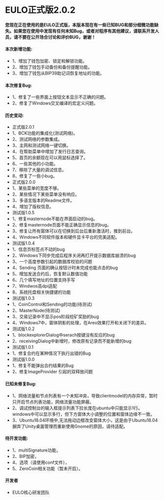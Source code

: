 <h1>EULO正式版2.0.2</h1>

<h4>您现在正在使用的是EULO正式版，本版本现在有一些已知BUG和部分细微功能缺失。如果您在使用中发现有任何未知Bug，或者对程序有其他建议，请联系开发人员，请不要在公开场合讨论和评价BUG，谢谢！</h4>

<h4>本次新增功能:</h4>
<ul>
<li>1、增加了钱包加密、锁定和解锁功能。</li>
<li>2、增加了钱包手动备份和备份提醒功能。</li>
<li>3、增加了钱包从BIP39助记词恢复地址的功能。</li>
</ul>

<h4>本次修复Bug:</h4>
<ul>
<li>1、修复了一些界面上按钮文本显示不正确的问题。</li>
<li>2、修复了Windows交叉编译的宏定义问题。</li>
</ul>

<h4>历史变动:</h4>
<ul>
<li>正式版2.0.1</li>
<li>1、BCK功能的集成化(测试网络)。</li>
<li>2、测试网络的参数集成。</li>
<li>3、主网和测试网络一键切换。</li>
<li>4、在帮助菜单中增加了发行日志查询。</li>
<li>5、首页的余额现在可以用鼠标选择了。</li>
<li>6、一些其他的小功能。</li>
<li>7、移除了大量的调试信息。</li>
<li>8、修复了一些小bug。</li>
<li>正式版2.0.0</li>
<li>1、某些菜单的宽度不够。</li>
<li>2、某些情况下某些菜单没有响应。</li>
<li>3、多语言版本的Readme文件。</li>
<li>4、增加了版权信息。</li>
<li>测试版1.0.5</li>
<li>1、修复masternode不能在界面启动的bug。</li>
<li>2、修复masternode页面不能正确显示信息的bug。</li>
<li>3、修复让所有窗体可以在切换到后台后重新激活时，推到前台。</li>
<li>4、Windows不同软件版本和硬件显卡平台的完美适配。</li>
<li>测试版1.0.4</li>
<li>1、信息页标签点不动的bug</li>
<li>2、Windows下同步完成后程序关闭再打开提示数据库崩溃的bug</li>
<li>3、一个高度参数引起的数据库校验的问题</li>
<li>4、Sending 页面的确认按钮计时未完成也能点击的bug</li>
<li>5、增加发送合约后，恢复默认数值功能</li>
<li>6、几个填写地址的位置支持手写</li>
<li>7、Windwos高dpi适配</li>
<li>8、系统托盘相关快捷键的功能</li>
<li>测试版1.0.3</li>
<li>1、CoinControl和Sending的功能(待测试)</li>
<li>2、MasterNode(待测试)</li>
<li>3、交易记录中不显示pos阶段挖矿奖励的bug</li>
<li>4、Windows7中，窗体阴影的处理，在Areo效果打开和关闭下的差异。</li>
<li>测试版1.0.2</li>
<li>1、blockexplorerDialog中serach按键没有反应的bug</li>
<li>2、receivingDialog中新增时，修改原有记录而不能新增的bug</li>
<li>测试版1.0.1</li>
<li>1、修复合约在某种情况下执行出错的Bug</li>
<li>测试版1.0.0</li>
<li>1、修复不能弹出合约结果的Bug</li>
<li>2、修复ImageProvider 引起的双释放问题</li>
</ul>

<h4>已知未修复Bug:</h4>
<ul>
<li>1、网络流量和节点列表有一个未知冲突，导致clientmodel的内存异常，暂时只开启节点列表功能，网络流量功能屏蔽。</li>
<li>2、调试控制台的输入框提示列表下拉长度在ubuntu中只能显示1行。windows中可以显示多行，但下方窗体大小调整的位置和窗体边缘不一致。</li>
<li>3、Ubuntu18.04环境中,无法拖动边框改变窗体大小，这是由于Ubuntu18.04摒弃了Unity桌面管理而重新使用Gnome的原因，请待适配。</li>
</ul>

<h4>待开发功能:</h4>
<ul>
<li>1、multiSignature功能，</li>
<li>2、BIP加密，</li>
<li>4、选项（请使用conf文件），</li>
<li>5、ZeroCoin相关功能（暂未开启）。</li>
</ul>


<h4>开发者</h4>
<ul>
<li>EULO核心研发团队</li>
</ul>

